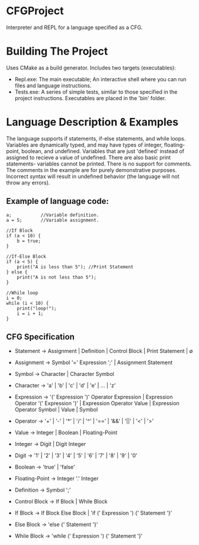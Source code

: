 # CFGProject 
Interpreter and REPL for a language specified as a CFG.
# Building The Project
Uses CMake as a build generator. Includes two targets (executables):
- Repl.exe: The main executable; An interactive shell where you can run files and language instructions.
- Tests.exe: A series of simple tests, similar to those specified in the project instructions.
Executables are placed in the 'bin' folder.
# Language Description & Examples
The language supports if statements, if-else statements, and while loops. 
Variables are dynamically typed, and may have types of integer, floating-point,
boolean, and undefined. 
Variables that are just 'defined' instead of assigned to recieve a value of undefined.
There are also basic print statements- variables cannot be printed.
There is no support for comments. The comments in the example are for purely demonstrative purposes.
Incorrect syntax will result in undefined behavior (the language will not throw any errors).
## Example of language code:
```
a;           //Variable definition.
a = 5;       //Variable assignment.

//If Block
if (a < 10) { 
    b = true;
}

//If-Else Block
if (a < 5) { 
    print("A is less than 5"); //Print Statement
} else {
    print("A is not less than 5");
}

//While loop
i = 0;
while (i < 10) {
    print("loop!");
    i = i + 1;
}
```
## CFG Specification
- Statement -> Assignment | Definition | Control Block | Print Statement | ∅
- Assignment -> Symbol '=' Expression ';' | Assignment Statement

- Symbol -> Character | Character Symbol
- Character -> 'a' | 'b' | 'c' | 'd' | 'e' | ... | 'z'

- Expression -> '(' Expression ')' Operator Expression |
                 Expression Operator '(' Expression ')' |
                 Expression Operator Value | Expression Operator Symbol |
                 Value | Symbol
- Operator -> '+' | '-' | '*' | '/' | '^' | '==' | '&&' | '||' | '<' | '>'
- Value -> Integer | Boolean | Floating-Point
- Integer -> Digit | Digit Integer
- Digit -> '1' | '2' | '3' | '4' | '5' | '6' | '7' | '8' | '9' | '0'
- Boolean -> 'true' | 'false'
- Floating-Point -> Integer '.' Integer

- Definition -> Symbol ';'

- Control Block -> If Block | While Block
- If Block -> If Block Else Block | 'if (' Expression ') {' Statement '}'
- Else Block -> 'else {' Statement '}'
- While Block -> 'while (' Expression ') {' Statement '}'
